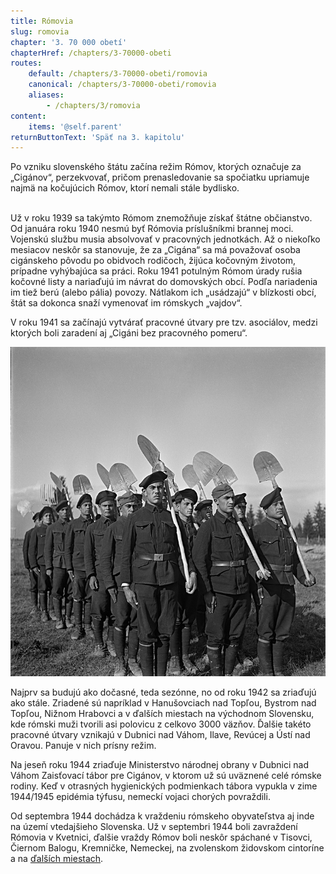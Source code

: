 ```yaml
---
title: Rómovia
slug: romovia
chapter: '3. 70 000 obetí'
chapterHref: /chapters/3-70000-obeti
routes:
    default: /chapters/3-70000-obeti/romovia
    canonical: /chapters/3-70000-obeti/romovia
    aliases:
        - /chapters/3/romovia
content:
    items: '@self.parent'
returnButtonText: 'Späť na 3. kapitolu'
---
```


<span class="drop-cap">P</span>o vzniku slovenského štátu začína režim Rómov, ktorých označuje za „Cigánov“, perzekvovať, pričom prenasledovanie sa spočiatku upriamuje najmä na kočujúcich Rómov, ktorí nemali stále bydlisko.

<br>Už v roku 1939 sa takýmto Rómom znemožňuje získať štátne občianstvo. Od januára roku 1940 nesmú byť Rómovia príslušníkmi brannej moci. Vojenskú službu musia absolvovať v pracovných jednotkách. Až o niekoľko mesiacov neskôr sa stanovuje, že za „Cigána“ sa má považovať osoba cigánskeho pôvodu po obidvoch rodičoch, žijúca kočovným životom, prípadne vyhýbajúca sa práci. Roku 1941 potulným Rómom úrady rušia kočovné listy a nariaďujú im návrat do domovských obcí. Podľa nariadenia im tiež berú (alebo pália) povozy. Nátlakom ich „usádzajú“ v blízkosti obcí, štát sa dokonca snaží vymenovať im rómskych „vajdov“. 

<div class="highlight">
<p>
V roku 1941 sa začínajú vytvárať pracovné útvary pre tzv. asociálov, medzi ktorých boli zaradení aj „Cigáni bez pracovného pomeru“.
</p>
</div>

[![Jozef Cincík - Reportáž z „cigánskych“ táborov, 1941,Slovenský národný archív](15499male.jpg "Jozef Cincík - Reportáž z „cigánskych“ táborov")](http://www.webumenia.sk/dielo/SVK:TMP.270)

Najprv sa budujú ako dočasné, teda sezónne, no od roku 1942 sa zriaďujú ako stále. Zriadené sú napríklad v Hanušovciach nad Topľou, Bystrom nad Topľou, Nižnom Hrabovci a v ďalších miestach na východnom Slovensku, kde rómski muži tvorili asi polovicu z celkovo 3000 väzňov. Ďalšie takéto pracovné útvary vznikajú v Dubnici nad Váhom, Ilave, Revúcej a Ústí nad Oravou. Panuje v nich prísny režim. 

Na jeseň roku 1944 zriaďuje Ministerstvo národnej obrany v Dubnici nad Váhom Zaisťovací tábor pre Cigánov, v ktorom už sú uväznené celé rómske rodiny. Keď v otrasných hygienických podmienkach tábora vypukla v zime 1944/1945 epidémia týfusu, nemeckí vojaci chorých povraždili.

Od septembra 1944 dochádza k vraždeniu rómskeho obyvateľstva aj inde na území vtedajšieho Slovenska. Už v septembri 1944 boli zavraždení Rómovia v Kvetnici, ďalšie vraždy Rómov boli neskôr spáchané v Tisovci, Čiernom Balogu, Kremničke, Nemeckej, na zvolenskom židovskom cintoríne a na [ďalších miestach](http://www.romaholocaust.sk/sk/).